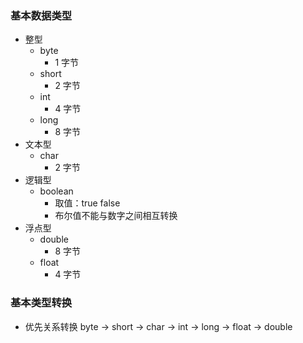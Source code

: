 ### 基本数据类型
- 整型
	- byte
		-  1 字节
	- short
		- 2 字节
	- int 
		- 4 字节
	- long
		- 8 字节
- 文本型
	- char
		- 2 字节
- 逻辑型
	- boolean
		- 取值：true false
		- 布尔值不能与数字之间相互转换
- 浮点型
	- double
		- 8 字节
	- float
		- 4 字节

### 基本类型转换
- 优先关系转换
byte -> short -> char -> int -> long -> float -> double